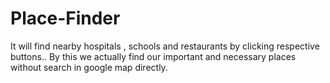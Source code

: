 # Place-Finder
It will find nearby hospitals , schools and restaurants by clicking respective buttons..
By this we actually find our important and necessary places without search in google map directly.

